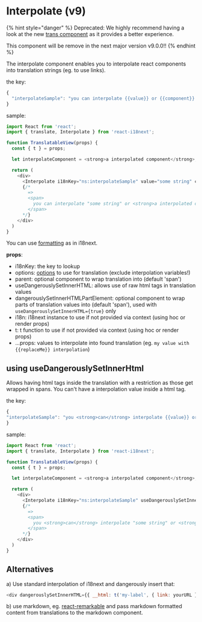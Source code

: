 # Interpolate (v9)

{% hint style="danger" %}
Deprecated: We highly recommend having a look at the new [trans component](trans-component.md) as it provides a better experience. 

This component will be remove in the next major version v9.0.0!!
{% endhint %}

The interpolate component enables you to interpolate react components into translation strings (eg. to use links).

the key:

```javascript
{
  "interpolateSample": "you can interpolate {{value}} or {{component}} via interpolate component!"
}
```

sample:

```javascript
import React from 'react';
import { translate, Interpolate } from 'react-i18next';

function TranslatableView(props) {
  const { t } = props;

  let interpolateComponent = <strong>a interpolated component</strong>;

  return (
    <div>
      <Interpolate i18nKey="ns:interpolateSample" value="some string" component={interpolateComponent} />
      {/*
        =>
        <span>
          you can interpolate "some string" or <strong>a interpolated component</strong> via interpolate component!
        </span>
      */}
    </div>
  )
}
```

You can use [formatting](https://www.i18next.com/formatting.html) as in i18next.

**props**:

* i18nKey: the key to lookup
* options: [options](http://i18next.com/docs/options/#t-options) to use for translation (exclude interpolation variables!)
* parent: optional component to wrap translation into (default 'span')
* useDangerouslySetInnerHTML: allows use of raw html tags in translation values
* dangerouslySetInnerHTMLPartElement: optional component to wrap parts of translation values into (default 'span'), used with `useDangerouslySetInnerHTML={true}` only
* i18n: i18next instance to use if not provided via context (using hoc or render props)
* t: t function to use if not provided via context (using hoc or render props)
* ...props: values to interpolate into found translation (eg. `my value with {{replaceMe}} interpolation`)

## using useDangerouslySetInnerHtml

Allows having html tags inside the translation with a restriction as those get wrapped in spans. You can't have a interpolation value inside a html tag.

the key:

```javascript
{
"interpolateSample": "you <strong>can</strong> interpolate {{value}} or {{component}} via interpolate component!"
}
```

sample:

```javascript
import React from 'react';
import { translate, Interpolate } from 'react-i18next';

function TranslatableView(props) {
  const { t } = props;

  let interpolateComponent = <strong>a interpolated component</strong>;

  return (
    <div>
      <Interpolate i18nKey="ns:interpolateSample" useDangerouslySetInnerHTML={true} value="some string" component={interpolateComponent} />
      {/*
        =>
        <span>
          you <strong>can</strong> interpolate "some string" or <strong>a interpolated component</strong> via interpolate component!
        </span>
      */}
    </div>
  )
}
```

## Alternatives

a) Use standard interpolation of i18next and dangerously insert that:

```javascript
<div dangerouslySetInnerHTML={{ __html: t('my-label', { link: yourURL }) }} />
```

b) use markdown, eg. [react-remarkable](https://github.com/acdlite/react-remarkable) and pass markdown formatted content from translations to the markdown component.
